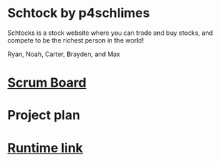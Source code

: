 # Schtock by p4schlimes

Schtocks is a stock website where you can trade and buy stocks, and compete to be the richest person in the world! 

Ryan, Noah, Carter, Brayden, and Max

# [Scrum Board](https://github.com/noahahooja/p4schlimes/projects/1)

# Project plan

# [Runtime link](http://76.167.172.90:25565/)
